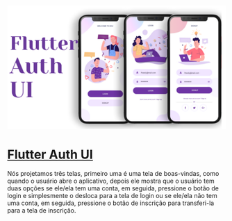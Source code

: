 ![Flutter Auth UI](./docs/ui.png)
# [Flutter Auth UI](https://www.youtube.com/watch?v=ExKYjqgswJg)

Nós projetamos três telas, primeiro uma é uma tela de boas-vindas, como quando o usuário abre o aplicativo, depois ele mostra que o usuário tem duas opções se ele/ela tem uma conta, em seguida, pressione o botão de login e simplesmente o desloca para a tela de login ou se ele/ela não tem uma conta, em seguida, pressione o botão de inscrição para transferi-la para a tela de inscrição.
